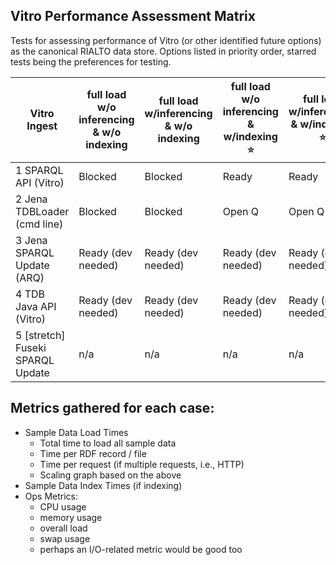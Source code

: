 ## Vitro Performance Assessment Matrix

Tests for assessing performance of Vitro (or other identified future options) as the canonical RIALTO data store. Options listed in priority order, starred tests being the preferences for testing.

Vitro Ingest | full load w/o inferencing & w/o indexing | full load w/inferencing & w/o indexing | full load w/o inferencing & w/indexing :star: | full load w/inferencing & w/indexing :star:
---------------------------- | ------------- | ------------ | ----------- | --------
1 SPARQL API (Vitro)        | Blocked       | Blocked | Ready | Ready
2 Jena TDBLoader (cmd line) | Blocked       | Blocked | Open Q | Open Q
3 Jena SPARQL Update (ARQ)  | Ready (dev needed) | Ready (dev needed) | Ready (dev needed) | Ready (dev needed)
4 TDB Java API (Vitro)      | Ready (dev needed) | Ready (dev needed) | Ready (dev needed) | Ready (dev needed)
5 [stretch] Fuseki SPARQL Update | n/a | n/a | n/a | n/a

## Metrics gathered for each case:
- Sample Data Load Times
  - Total time to load all sample data
  - Time per RDF record / file
  - Time per request (if multiple requests, i.e., HTTP)
  - Scaling graph based on the above
- Sample Data Index Times (if indexing)
- Ops Metrics: 
  - CPU usage
  - memory usage
  - overall load
  - swap usage
  - perhaps an I/O-related metric would be good too
